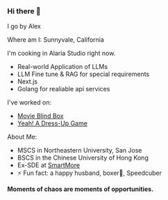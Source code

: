 ### Hi there 👋

I go by Alex

Where am I: Sunnyvale, California

I'm cooking in Alaria Studio right now.
- Real-world Application of LLMs
- LLM Fine tune & RAG for special requirements
- Next.js
- Golang for realiable api services

I've worked on:
- [Movie Blind Box](https://movie-blindbox.us/)
- [Yeah! A Dress-Up Game](https://yeah-dressup.vercel.app)

About Me:
- MSCS in Northeastern University, San Jose
- BSCS in the Chinese University of Hong Kong
- Ex-SDE at [SmartMore](https://en.smartmore.com/)
- ⚡ Fun fact: a happy husband, boxer🥊, Speedcuber

**Moments of chaos are moments of opportunities.**
